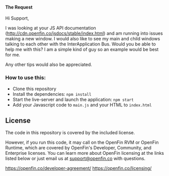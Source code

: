 #### The Request

Hi Support,

I was looking at your JS API documentation (http://cdn.openfin.co/jsdocs/stable/index.html) and am running into issues making a new window.  I would also like to see my main and child windows talking to each other with the InterApplication Bus. Would you be able to help me with this?  I am a simple kind of guy so an example would be best for me.  

Any other tips would also be appreciated.

### How to use this:

* Clone this repository
* Install the dependencies: `npm install`
* Start the live-server and launch the application: `npm start`
* Add your Javascript code to `main.js` and your HTML to `index.html`

## License
The code in this repository is covered by the included license.

However, if you run this code, it may call on the OpenFin RVM or OpenFin Runtime, which are covered by OpenFin's Developer, Community, and Enterprise licenses. You can learn more about OpenFin licensing at the links listed below or just email us at support@openfin.co with questions.

https://openfin.co/developer-agreement/
https://openfin.co/licensing/
